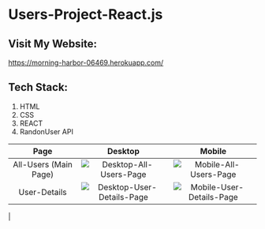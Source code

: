 # Users-Project-React.js

## Visit My Website: 
https://morning-harbor-06469.herokuapp.com/

## Tech Stack:
1. HTML
2. CSS
3. REACT
4. RandonUser API


Page | Desktop | Mobile   |
:-----------:| :-------------: |:-------------:|
| All-Users (Main Page)| ![Desktop-All-Users-Page](https://user-images.githubusercontent.com/74673812/147836257-f466328e-1266-4dc5-a063-2e8daa8942d3.png)|![Mobile-All-Users-Page](https://user-images.githubusercontent.com/74673812/147836266-8264d717-eaec-4db3-9b1b-d1e55ec7eac4.png) |
| User-Details | ![Desktop-User-Details-Page](https://user-images.githubusercontent.com/74673812/147836272-c4d3f1e1-c8f1-4dbd-a47f-28727fe8199d.png) | ![Mobile-User-Details-Page](https://user-images.githubusercontent.com/74673812/147836309-d864abd3-3cc4-48f6-b31f-5c7e47c67ca1.png)
 |

